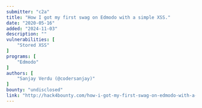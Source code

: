 ```yaml
---
submitter: "c2a"
title: "How I got my first swag on Edmodo with a simple XSS."
date: "2020-05-16"
added: "2024-11-03"
description: ""
vulnerabilities: [
    "Stored XSS"
]
programs: [
    "Edmodo"
]
authors: [
    "Sanjay Verdu (@codersanjay)"
]
bounty: "undisclosed"
link: "http://hack4bounty.com/how-i-got-my-first-swag-on-edmodo-with-a-simple-xss/"
---
```




